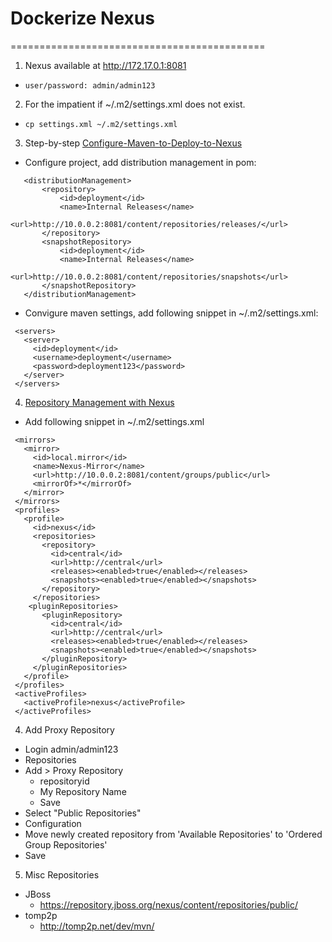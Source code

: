 # Dockerize Nexus
============================================

1. Nexus available at http://172.17.0.1:8081 
 * `user/password: admin/admin123`
2. For the impatient if ~/.m2/settings.xml does not exist.
 * `cp settings.xml ~/.m2/settings.xml`
3. Step-by-step  [Configure-Maven-to-Deploy-to-Nexus][1]
 * Configure project, add distribution management in pom:
 ```
    <distributionManagement>
        <repository>
            <id>deployment</id>
            <name>Internal Releases</name>
            <url>http://10.0.0.2:8081/content/repositories/releases/</url>
        </repository>
        <snapshotRepository>
            <id>deployment</id>
            <name>Internal Releases</name>
            <url>http://10.0.0.2:8081/content/repositories/snapshots</url>
        </snapshotRepository>
    </distributionManagement>
 ```
 * Convigure maven settings, add following snippet in ~/.m2/settings.xml:
 ```
  <servers>
    <server>
      <id>deployment</id>
      <username>deployment</username>
      <password>deployment123</password>
    </server>
  </servers>
 ```
4. [Repository Management with Nexus][2]
 * Add following snippet in ~/.m2/settings.xml
 ```
  <mirrors>
    <mirror>
      <id>local.mirror</id>
      <name>Nexus-Mirror</name>
      <url>http://10.0.0.2:8081/content/groups/public</url>
      <mirrorOf>*</mirrorOf>
    </mirror>
  </mirrors>
  <profiles>
    <profile>
      <id>nexus</id>
      <repositories>
        <repository>
          <id>central</id>
          <url>http://central</url>
          <releases><enabled>true</enabled></releases>
          <snapshots><enabled>true</enabled></snapshots>
        </repository>
      </repositories>
     <pluginRepositories>
        <pluginRepository>
          <id>central</id>
          <url>http://central</url>
          <releases><enabled>true</enabled></releases>
          <snapshots><enabled>true</enabled></snapshots>
        </pluginRepository>
      </pluginRepositories>
    </profile>
  </profiles>
  <activeProfiles>
    <activeProfile>nexus</activeProfile>
  </activeProfiles>
 ```
4. Add Proxy Repository
  * Login admin/admin123
  * Repositories
  * Add > Proxy Repository
    * repositoryid
    * My Repository Name
    * Save
  * Select "Public Repositories"
  * Configuration
  * Move newly created repository from 'Available Repositories' to 'Ordered Group Repositories'
  * Save

5. Misc Repositories
  * JBoss
    * https://repository.jboss.org/nexus/content/repositories/public/
  * tomp2p
    * http://tomp2p.net/dev/mvn/

[1]:https://support.sonatype.com/entries/21283268-Configure-Maven-to-Deploy-to-Nexus
[2]:http://books.sonatype.com/nexus-book/reference/config-maven.html

